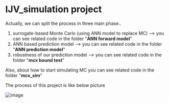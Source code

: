# IJV_simulation project
Actually, we can split the process in three main phase..
1. surrogate-based Monte Carlo (using ANN model to replace MC) --> you can see related code in the folder "**ANN forward model**"
2. ANN based prediction model --> you can see related code in the folder "**ANN prediction model**"
3. robustness of our prediction model --> you can see related code in the folder "**mcx bound test**"

Also, about how to start simulating MC you can see related code in the folder "**mcx_sim**"

The process of this project is like below picture

![image](https://github.com/dicky1031/IJV_simulation/blob/main/pic/project_process.png)
